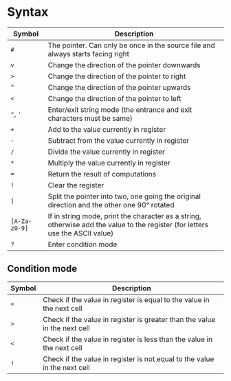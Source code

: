 # Syntax

| Symbol | Description | 
| ------ | ----------- | 
| `#`    | The pointer. Can only be once in the source file and always starts facing right |
| `v`    | Change the direction of the pointer downwards |
| `>`    | Change the direction of the pointer to right |
| `^`    | Change the direction of the pointer upwards |
| `<`    | Change the direction of the pointer to left |
| `"`, `'` | Enter/exit string mode (the entrance and exit characters must be same) |
| `+` | Add to the value currently in register |
| `-` | Subtract from the value currently in register |
| `/` | Divide the value currently in register |
| `*` | Multiply the value currently in register |
| `=` | Return the result of computations |
| `!` | Clear the register |
| `\|` | Split the pointer into two, one going the original direction and the other one 90° rotated |
| `[A-Za-z0-9]` | If in string mode, print the character as a string, otherwise add the value to the register (for letters use the ASCII value) |
| `?` | Enter condition mode |


## Condition mode

| Symbol | Description |
| ------ | ----------- |
| `=` | Check if the value in register is equal to the value in the next cell |
| `>` | Check if the value in register is greater than the value in the next cell |
| `<` | Check if the value in register is less than the value in the next cell |
| `!` | Check if the value in register is not equal to the value in the next cell |
